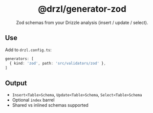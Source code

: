 <div align="center">

# @drzl/generator-zod

Zod schemas from your Drizzle analysis (insert / update / select).

</div>

## Use

Add to `drzl.config.ts`:

```ts
generators: [
  { kind: 'zod', path: 'src/validators/zod' },
]
```

## Output

- `Insert<Table>Schema`, `Update<Table>Schema`, `Select<Table>Schema`
- Optional `index` barrel
- Shared vs inlined schemas supported
